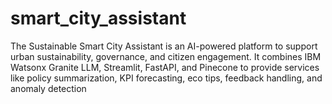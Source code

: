 # smart_city_assistant
The Sustainable Smart City Assistant is an AI-powered platform to support urban sustainability, governance, and citizen engagement. It combines IBM Watsonx Granite LLM, Streamlit, FastAPI, and Pinecone to provide services like policy summarization, KPI forecasting, eco tips, feedback handling, and anomaly detection
